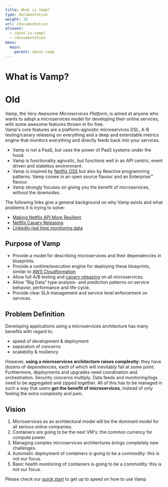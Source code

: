 ```yaml
---
title: What is Vamp?
type: documentation
weight: 10
url: /documentation
aliases:
  - /what-is-vamp?
  - /documentation
menu:
  main:
    parent: about-vamp
---
```


# What is Vamp?



# Old

Vamp, the _Very Awesome Microservices Platform_, is aimed at anyone who wants to adopt a microservices model for 
developing their online services, with some awesome features thrown in for free.  
Vamp's core features are a platform-agnostic microservices DSL, A-B testing/canary releasing on everything
and a deep and extendable metrics engine that monitors everything and directly feeds back into your services.

* Vamp is not a PaaS, but uses the power of PaaS systems under the hood.
* Vamp is functionality agnostic, but functions well in an API centric, event driven and stateless environment. 
* Vamp is inspired by [Netflix OSS](http://netflix.github.io/) but also by Reactive programming patterns. Vamp comes in an open source flavour and an Enterprise™ flavour.
* Vamp strongly focuses on giving you the benefit of microservices, without the downsides.

The following links give a general background on why Vamp exists and what problems it is trying to solve: 

* [Making Netflix API More Resilient](http://techblog.netflix.com/2011/12/making-netflix-api-more-resilient.html)
* [Netflix Canary Releasing](http://techblog.netflix.com/2013/08/deploying-netflix-api.html)
* [Linkedin real time monitoring data](http://engineering.linkedin.com/distributed-systems/log-what-every-software-engineer-should-know-about-real-time-datas-unifying)

## Purpose of Vamp

* Provide a model for describing microservices and their dependencies in blueprints.
* Provide a runtime/execution engine for deploying these blueprints, similar to [AWS Cloudformation](http://aws.amazon.com/cloudformation/)
* Allow full A/B testing and [canary releasing](http://martinfowler.com/bliki/CanaryRelease.html) on all microservices.
* Allow "Big Data" type analysis- and prediction patterns on service behavior, performance and life-cycle.
* Provide clear SLA management and service level enforcement on services.

## Problem Definition

Developing applications using a microservices architecture has many benefits with regard to:

* speed of development & deployment
* separation of concerns
* scalability & resiliency

However, __using a microservices architecture raises complexity__: they have dozens of dependencies, each of which
will inevitably fail at some point. Furthermore, deployments and upgrades need coordination and orchestration. 
Security concerns multiply. Data feeds and monitoring/logs need to be aggregated and zipped together.
All of this has to be managed in such a way that users __get the benefit of microservices__, instead of only 
feeling the extra complexity and pain.

## Vision

1. Microservices as an architectural model will be the dominant model for all serious online companies.
2. Containers are going to be the next VM's: the common currency for compute power.
3. Managing complex microservices architectures brings completely new challenges.
4. Automatic deployment of containers is going to be a commodity: this is not our focus.
5. Basic health monitoring of containers is going to be a commodity: this is not our focus.

Please check our [quick start](/quick-start/) to get up to speed on how to use Vamp
